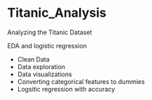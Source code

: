 # Titanic_Analysis
Analyzing the Titanic Dataset 

EDA and logistic regression

- Clean Data 
- Data exploration
- Data visualizations
- Converting categorical features to dummies
- Logsitic regression with accuracy
